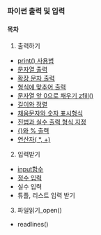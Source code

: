 ### 파이썬 출력 및 입력

#### 목차
1. 출력하기
- [print() 사용법](https://github.com/posin2361/gwangju_study/tree/main/1기_스터디/파이썬/1주차_파이썬%20출력%20및%20입력/1.%20출력하기/print()사용법)
- [문자열 출력](https://github.com/posin2361/gwangju_study/tree/main/1기_스터디/파이썬/1주차_파이썬%20출력%20및%20입력/1.%20출력하기/문자열%20출력)
- [확장 문자 출력](https://github.com/posin2361/gwangju_study/tree/main/1기_스터디/파이썬/1주차_파이썬%20출력%20및%20입력/1.%20출력하기/확장%20문장%20출력)
- [형식에 맞추어 출력](https://github.com/posin2361/gwangju_study/tree/main/1기_스터디/파이썬/1주차_파이썬%20출력%20및%20입력/1.%20출력하기/형식에%20맞추어%20출력)
- [문자열 앞 0으로 채우기 zfill()](https://github.com/posin2361/gwangju_study/tree/main/1기_스터디/파이썬/1주차_파이썬%20출력%20및%20입력/1.%20출력하기/문자열%20앞%200으로%20채우기%20zfill())
- [길이와 정렬](https://github.com/posin2361/gwangju_study/tree/main/1기_스터디/파이썬/1주차_파이썬%20출력%20및%20입력/1.%20출력하기/길이와%20정렬)
- [채움문자와 숫자 표시형식](https://github.com/posin2361/gwangju_study/blob/main/1기_스터디/파이썬/1주차_파이썬%20출력%20및%20입력/1.%20출력하기/채움문자와%20숫자%20표시형식/README.md)
- [진법과 실수 출력 형식 지정](https://github.com/posin2361/gwangju_study/blob/main/1기_스터디/파이썬/1주차_파이썬%20출력%20및%20입력/1.%20출력하기/진법과%20실수%20출력%20형식%20지정/README.md)
- [{}와 % 출력](https://github.com/posin2361/gwangju_study/tree/main/1기_스터디/파이썬/1주차_파이썬%20출력%20및%20입력/1.%20출력하기/%7B%7D와%20%25%20출력)
- [연산자( *, +)](https://github.com/posin2361/gwangju_study/blob/main/1기_스터디/파이썬/1주차_파이썬%20출력%20및%20입력/1.%20출력하기/연산자(%20*,%20+)/README.md)
2. 입력받기
- [input함수](https://github.com/posin2361/gwangju_study/tree/main/1기_스터디/파이썬/1주차_파이썬%20출력%20및%20입력/2.%20입력받기/input함수)
- [정수 입력](https://github.com/posin2361/gwangju_study/tree/main/1기_스터디/파이썬/1주차_파이썬%20출력%20및%20입력/2.%20입력받기/정수%20입력)
- 실수 입력
- 튜플, 리스트 입력 받기
3. 파일읽기_open()
- readlines()
